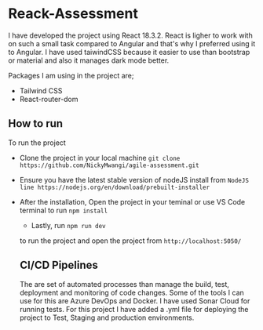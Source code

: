 # Reack-Assessment

I have developed the project using React 18.3.2. React is ligher to work with on such a small task compared to Angular and that's why I preferred using it to Angular. I have used taiwindCSS because it easier to use than bootstrap or material and also it manages dark mode better.

Packages I am using in the project are;

- Tailwind CSS
- React-router-dom

## How to run

To run the project

- Clone the project in your local machine
  `git clone https://github.com/NickyMwangi/agile-assessment.git`

- Ensure you have the latest stable version of nodeJS install from
  `NodeJS line https://nodejs.org/en/download/prebuilt-installer`

- After the installation, Open the project in your teminal or use VS Code terminal to run
  `npm install`

  - Lastly, run
    `npm run dev`

  to run the project and open the project from `http://localhost:5050/`

  ## CI/CD Pipelines

  The are set of automated processes than manage the build, test, deployment and monitoring of code changes. Some of the tools I can use for this are Azure DevOps and Docker. I have used Sonar Cloud for running tests. For this project I have added a .yml file for deploying the project to Test, Staging and production environments.
